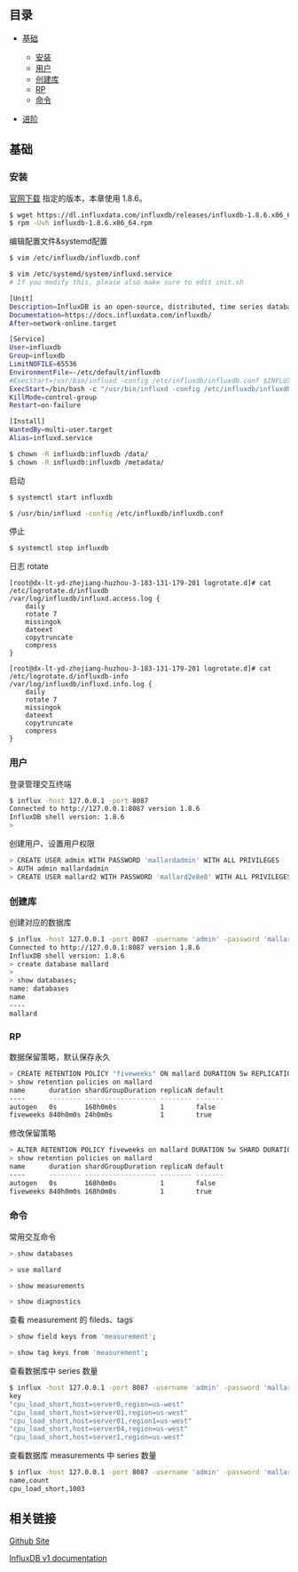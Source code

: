 ## 目录

* [基础](#基础)
    * [安装](#安装)
    * [用户](#用户)
    * [创建库](#创建库)
    * [RP](#RP)
    * [命令](#命令)

* [进阶](#进阶)

## 基础

### 安装

[官网下载](https://www.influxdata.com/downloads/) 指定的版本，本章使用 1.8.6。

```bash
$ wget https://dl.influxdata.com/influxdb/releases/influxdb-1.8.6.x86_64.rpm
$ rpm -Uvh influxdb-1.8.6.x86_64.rpm
```

编辑配置文件&systemd配置

```bash
$ vim /etc/influxdb/influxdb.conf

$ vim /etc/systemd/system/influxd.service
# If you modify this, please also make sure to edit init.sh

[Unit]
Description=InfluxDB is an open-source, distributed, time series database
Documentation=https://docs.influxdata.com/influxdb/
After=network-online.target

[Service]
User=influxdb
Group=influxdb
LimitNOFILE=65536
EnvironmentFile=-/etc/default/influxdb
#ExecStart=/usr/bin/influxd -config /etc/influxdb/influxdb.conf $INFLUXD_OPTS
ExecStart=/bin/bash -c "/usr/bin/influxd -config /etc/influxdb/influxdb.conf >> /var/log/influxdb/influxd.info.log 2>&1"
KillMode=control-group
Restart=on-failure

[Install]
WantedBy=multi-user.target
Alias=influxd.service

$ chown -R influxdb:influxdb /data/
$ chown -R influxdb:influxdb /metadata/
```

启动

```bash
$ systemctl start influxdb

$ /usr/bin/influxd -config /etc/influxdb/influxdb.conf
```

停止

```bash
$ systemctl stop influxdb
```

日志 rotate
```
[root@dx-lt-yd-zhejiang-huzhou-3-183-131-179-201 logrotate.d]# cat /etc/logrotate.d/influxdb
/var/log/influxdb/influxd.access.log {
    daily
    rotate 7
    missingok
    dateext
    copytruncate
    compress
}

[root@dx-lt-yd-zhejiang-huzhou-3-183-131-179-201 logrotate.d]# cat /etc/logrotate.d/influxdb-info
/var/log/influxdb/influxd.info.log {
    daily
    rotate 7
    missingok
    dateext
    copytruncate
    compress
}
```


### 用户

登录管理交互终端

```bash
$ influx -host 127.0.0.1 -port 8087
Connected to http://127.0.0.1:8087 version 1.8.6
InfluxDB shell version: 1.8.6
>
```

创建用户、设置用户权限

```bash
> CREATE USER admin WITH PASSWORD 'mallardadmin' WITH ALL PRIVILEGES
> AUTH admin mallardadmin
> CREATE USER mallard2 WITH PASSWORD 'mallard2e8e8' WITH ALL PRIVILEGES
```

### 创建库

创建对应的数据库

```bash
$ influx -host 127.0.0.1 -port 8087 -username 'admin' -password 'mallardadmin' 
Connected to http://127.0.0.1:8087 version 1.8.6
InfluxDB shell version: 1.8.6
> create database mallard
> 
> show databases;
name: databases
name
----
mallard
```

### RP

数据保留策略，默认保存永久

```bash
> CREATE RETENTION POLICY "fiveweeks" ON mallard DURATION 5w REPLICATION 1 DEFAULT
> show retention policies on mallard
name      duration shardGroupDuration replicaN default
----      -------- ------------------ -------- -------
autogen   0s       168h0m0s           1        false
fiveweeks 840h0m0s 24h0m0s            1        true
```

修改保留策略

```bash
> ALTER RETENTION POLICY fiveweeks on mallard DURATION 5w SHARD DURATION 7d DEFAULT
> show retention policies on mallard
name      duration shardGroupDuration replicaN default
----      -------- ------------------ -------- -------
autogen   0s       168h0m0s           1        false
fiveweeks 840h0m0s 168h0m0s           1        true
```

### 命令

常用交互命令

```bash
> show databases

> use mallard

> show measurements

> show diagnostics
```

查看 measurement 的 fileds、tags

```bash
> show field keys from 'measurement';

> show tag keys from 'measurement';
```

查看数据库中 series 数量

```bash
$ influx -host 127.0.0.1 -port 8087 -username 'admin' -password 'mallardadmin' -execute 'show series on mallard' -format 'csv'
key
"cpu_load_short,host=server0,region=us-west"
"cpu_load_short,host=server01,region=us-west"
"cpu_load_short,host=server01,region1=us-west"
"cpu_load_short,host=server04,region=us-west"
"cpu_load_short,host=server1,region=us-west"
```

查看数据库 measurements 中 series 数量

```bash
$ influx -host 127.0.0.1 -port 8087 -username 'admin' -password 'mallardadmin' -execute 'show series exact cardinality on mydb' -format 'csv'
name,count
cpu_load_short,1003
```

## 相关链接

[Github Site](https://github.com/influxdata/influxdb)

[InfluxDB v1 documentation](https://docs.influxdata.com/influxdb/v1/)

